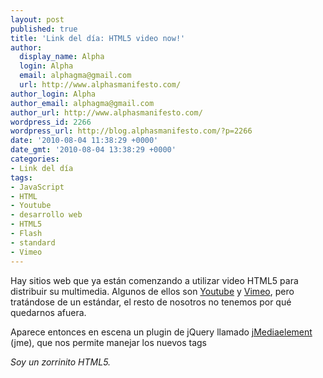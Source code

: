 ```yaml
---
layout: post
published: true
title: 'Link del día: HTML5 video now!'
author:
  display_name: Alpha
  login: Alpha
  email: alphagma@gmail.com
  url: http://www.alphasmanifesto.com/
author_login: Alpha
author_email: alphagma@gmail.com
author_url: http://www.alphasmanifesto.com/
wordpress_id: 2266
wordpress_url: http://blog.alphasmanifesto.com/?p=2266
date: '2010-08-04 11:38:29 +0000'
date_gmt: '2010-08-04 13:38:29 +0000'
categories:
- Link del día
tags:
- JavaScript
- HTML
- Youtube
- desarrollo web
- HTML5
- Flash
- standard
- Vimeo
---
```


Hay sitios web que ya están comenzando a utilizar video HTML5 para distribuir su multimedia. Algunos de ellos son [Youtube](http://www.youtube.com/html5) y [Vimeo](http://vimeo.com/blog:268), pero tratándose de un estándar, el resto de nosotros no tenemos por qué quedarnos afuera.

Aparece entonces en escena un plugin de jQuery llamado [jMediaelement](http://protofunc.com/jme/) (jme), que nos permite manejar los nuevos tags <audio> y <video> con puro JavaScript. Eso no es todo, también podemos generar un mensaje de fallback, o incluso mostrar un reproductor Flash si es que el navegador del usuario no tiene soporte para video/audio HTML. Por supuesto, todo esto está encapsulado en una librería de JavaScript y con pocas instrucciones ya podemos tener nuestros reproductores funcionales.

_Soy un zorrinito HTML5._

